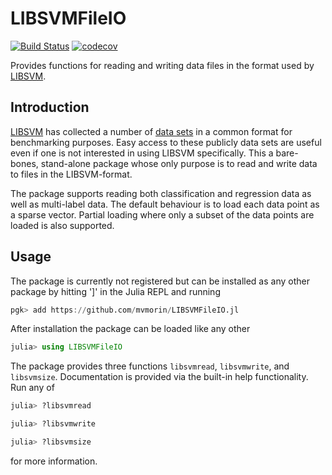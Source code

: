 # LIBSVMFileIO

[![Build Status](https://travis-ci.org/mvmorin/LIBSVMFileIO.jl.svg?branch=master)](https://travis-ci.org/mvmorin/LIBSVMFileIO.jl)
[![codecov](https://codecov.io/gh/mvmorin/LIBSVMFileIO.jl/branch/master/graph/badge.svg)](https://codecov.io/gh/mvmorin/LIBSVMFileIO.jl)

Provides functions for reading and writing data files in the format used by
[LIBSVM](https://www.csie.ntu.edu.tw/~cjlin/libsvm/).


## Introduction
[LIBSVM](https://www.csie.ntu.edu.tw/~cjlin/libsvm/) has collected a number of
[data sets](https://www.csie.ntu.edu.tw/~cjlin/libsvmtools/datasets/) in a
common format for benchmarking purposes. Easy access to these publicly data sets
are useful even if one is not interested in using LIBSVM specifically. This a
bare-bones, stand-alone package whose only purpose is to read and write data to
files in the LIBSVM-format.

The package supports reading both classification and regression data as well as
multi-label data. The default behaviour is to load each data point as a sparse
vector. Partial loading where only a subset of the data points are loaded is
also supported.

## Usage
The package is currently not registered but can be installed as any other package
by hitting ']' in the Julia REPL and running
```julia
pgk> add https://github.com/mvmorin/LIBSVMFileIO.jl
```

After installation the package can be loaded like any other
```julia
julia> using LIBSVMFileIO
```

The package provides three functions `libsvmread`, `libsvmwrite`, and
`libsvmsize`. Documentation is provided via the built-in help functionality. Run
any of
```julia
julia> ?libsvmread

julia> ?libsvmwrite

julia> ?libsvmsize
```
for more information.
